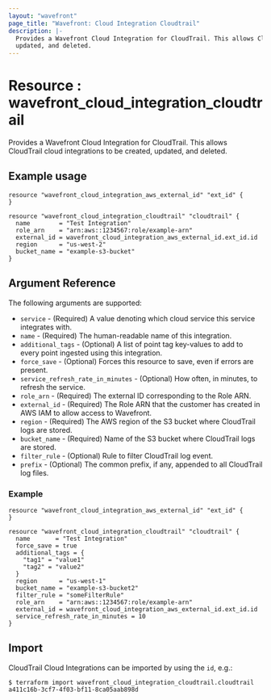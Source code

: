 ```yaml
---
layout: "wavefront"
page_title: "Wavefront: Cloud Integration Cloudtrail"
description: |-
  Provides a Wavefront Cloud Integration for CloudTrail. This allows CloudTrail cloud integrations to be created,
  updated, and deleted.
---
```


# Resource : wavefront_cloud_integration_cloudtrail

Provides a Wavefront Cloud Integration for CloudTrail. This allows CloudTrail cloud integrations to be created,
updated, and deleted.

## Example usage

```hcl
resource "wavefront_cloud_integration_aws_external_id" "ext_id" { 
}

resource "wavefront_cloud_integration_cloudtrail" "cloudtrail" {
  name        = "Test Integration"
  role_arn    = "arn:aws::1234567:role/example-arn"
  external_id = wavefront_cloud_integration_aws_external_id.ext_id.id
  region      = "us-west-2"
  bucket_name = "example-s3-bucket"
}
```

## Argument Reference

The following arguments are supported:

* `service` - (Required) A value denoting which cloud service this service integrates with.
* `name` - (Required) The human-readable name of this integration.
* `additional_tags` - (Optional) A list of point tag key-values to add to every point ingested using this integration.
* `force_save` - (Optional) Forces this resource to save, even if errors are present.
* `service_refresh_rate_in_minutes` - (Optional) How often, in minutes, to refresh the service.
* `role_arn` - (Required) The external ID corresponding to the Role ARN.
* `external_id` - (Required) The Role ARN that the customer has created in AWS IAM to allow access to Wavefront.
* `region` - (Required) The AWS region of the S3 bucket where CloudTrail logs are stored.
* `bucket_name` - (Required) Name of the S3 bucket where CloudTrail logs are stored.
* `filter_rule` - (Optional) Rule to filter CloudTrail log event.
* `prefix` - (Optional) The common prefix, if any, appended to all CloudTrail log files.

### Example

```hcl
resource "wavefront_cloud_integration_aws_external_id" "ext_id" {
}

resource "wavefront_cloud_integration_cloudtrail" "cloudtrail" {
  name       = "Test Integration"
  force_save = true
  additional_tags = {
    "tag1" = "value1"
    "tag2" = "value2"
  }
  region      = "us-west-1"
  bucket_name = "example-s3-bucket2"
  filter_rule = "someFilterRule"
  role_arn    = "arn:aws::1234567:role/example-arn"
  external_id = wavefront_cloud_integration_aws_external_id.ext_id.id
  service_refresh_rate_in_minutes = 10
}
```

## Import

CloudTrail Cloud Integrations can be imported by using the `id`, e.g.:

```
$ terraform import wavefront_cloud_integration_cloudtrail.cloudtrail a411c16b-3cf7-4f03-bf11-8ca05aab898d
```